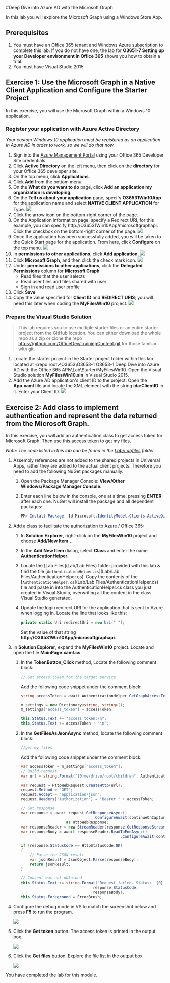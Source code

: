 #Deep Dive into Azure AD with the Microsoft Graph

In this lab you will explore the Microsoft Graph using a Windows Store App.

## Prerequisites
1. You must have an Office 365 tenant and Windows Azure subscription to complete this lab. If you do not have one, the lab for **O3651-7 Setting up your Developer environment in Office 365** shows you how to obtain a trial.
1. You must have Visual Studio 2015.

## Exercise 1: Use the Microsoft Graph in a Native Client Application and Configure the Starter Project
In this exercise, you will use the Microsoft Graph within a Windows 10 application. 

### Register your application with Azure Active Directory
*Your custom Windows 10 application must be registered as an application in Azure AD in order to work, so we will do that now.*

1. Sign into the [Azure Management Portal](https://manage.windowsazure.com/ "Azure Management Portal") using your Office 365 Developer Site credentials.
2. Click **Active Directory** on the left menu, then click on the **directory** for your Office 365 developer site.
3. On the top menu, click **Applications**.
4. Click **Add** from the bottom menu.
5. On the **What do you want to do** page, click **Add an application my organization is developing**.
6. On the **Tell us about your application** page, specify **O36531Win10App** for the application name and select **NATIVE CLIENT APPLICATION** for Type.
![](Images/1.png)
7. Click the arrow icon on the bottom-right corner of the page.
8. On the Application information page, specify a Redirect URI, for this example, you can specify http://O36531Win10App/microsoftgraphapi. Click the checkbox on the bottom-right corner of the page.
![](Images/2.png)
9. Once the application has been successfully added, you will be taken to the Quick Start page for the application. From here, click **Configure** on the top menu.
![](Images/3.png)
10. In **permissions to other applications**, click **Add application**.
![](Images/4.png)
11. Click **Microsoft Graph**, and then click the check mark icon. 
![](Images/5.png)
12. Under **permissions to other applications**, click the **Delegated Permissions** column for **Microsoft Graph**
    - Read files that the user selects
	- Read user files and files shared with user	
	- Sign in and read user profile
13. Click **Save**
14. Copy the value specified for **Client ID** and **REDIRECT URIS**; you will need this later when coding the **MyFilesWin10** project.
![](Images/6.png)

### Prepare the Visual Studio Solution

> This lab requires you to use multiple starter files or an entire starter project from the GitHub location. You can either download the whole repo as a zip or clone the repo https://github.com/OfficeDev/TrainingContent.git for those familiar with git.

1. Locate the starter project in the Starter project folder within this lab located at \<repo root>\O3653\O3653-1 O3653-1 Deep Dive into Azure AD with the Office 365 APIs\Lab\Starter\MyFilesWin10. Open the Visual Studio solution **MyFilesWin10.sln** in Visual Studio 2015.
1. Add the Azure AD application's client ID to the project. Open the **App.xaml** file and locate the XML element with the string **ida:ClientID** in it. Enter your Client ID.
![](Images/7.png)

## Exercise 2: Add class to implement authentication and represent the data returned from the Microsoft Graph.
In this exercise, you will add an authentication class to get access token for Microsoft Graph. Then use this access token to get my files.

*Note: The code listed in this lab can be found in the [Lab/Labfiles](Lab\Labfiles) folder.*

1. Assembly references are not added to the shared projects in Universal Apps, rather they are added to the actual client projects. Therefore you need to add the following NuGet packages manually.
	1. Open the Package Manager Console: **View/Other Windows/Package Manager Console**.
	1. Enter each line below in the console, one at a time, pressing **ENTER** after each one. NuGet will install the package and all dependent packages:
	
		````powershell
		PM> Install-Package -Id Microsoft.IdentityModel.Clients.ActiveDirectory		
		````

1. Add a class to facilitate the authorization to Azure / Office 365:
	1. In **Solution Explorer**, right-click on the **MyFilesWin10** project and choose **Add/New Item...**
	1. In the **Add New Item** dialog, select **Class** and enter the name **AuthenticationHelper**.
	1. Locate the [Lab Files](Lab/Lab Files) folder provided with this lab & find the file [`AuthenticationHelper.cs`](Lab/Lab Files/AuthenticationHelper.cs). Copy the contents of the [`AuthenticationHelper.cs`](Lab/Lab Files/AuthenticationHelper.cs) file and paste in into the AuthenticationHelper.cs class you just created in Visual Studio, overwriting all the content in the class Visual Studio generated.
    1. Update the login redirect URI for the application that is sent to Azure when logging in. Locate the line that looks like this:

		````c#
		private static Uri redirectUri = new Uri(" ");
		````
		
		Set the value of that string **http://O36531Win10App/microsoftgraphapi**.

1. In **Solution Explorer**, expand the **MyFilesWin10** project. Locate and open the file **MainPage.xaml.cs**
	1. In the **TokenButton_Click** method, Locate the following comment block:

		````c#    
	    // Get access token for the target service
		````
	
		Add the following code snippet under the comment block:

		````c#
		string accessToken = await AuthenticationHelper.GetGraphAccessTokenAsync();

        m_settings = new Dictionary<string, string>();
        m_settings["access_token"] = accessToken;

        this.Status.Text += "access token:\n";
        this.Status.Text += accessToken + "\n";       
		````

    1. In the **GetFilesAsJsonAsync** method, locate the following comment block:

		````c#
		//get my files
		````

		Add the following code snippet under the comment block:

		````c#
		var accessToken = m_settings["access_token"];
        // Build request
        var url = string.Format("{0}me/drive/root/children", AuthenticationHelper.ResourceBetaUrl);

        var request = HttpWebRequest.CreateHttp(url);
        request.Method = "GET";
        request.Accept = "application/json";
        request.Headers["Authorization"] = "Bearer " + accessToken;

        // Get response
        var response = await request.GetResponseAsync()
                                        .ConfigureAwait(continueOnCapturedContext: true)
                            as HttpWebResponse;
        var responseReader = new StreamReader(response.GetResponseStream());
        var responseBody = await responseReader.ReadToEndAsync()
                                                    .ConfigureAwait(continueOnCapturedContext: true);

        if (response.StatusCode == HttpStatusCode.OK)
        {
            // Parse the JSON result
            var jsonResult = JsonObject.Parse(responseBody);
            return jsonResult;
        }

        // Consent was not obtained
        this.Status.Text += string.Format("Request failed. Status: '{0}', Body: '{1}'\n",
                                        response.StatusCode,
                                        responseBody);
        this.Status.Foreground = ErrorBrush;
		````		
    
1. Configure the debug mode in VS to match the screenshot below and press **F5** to run the program.

   ![](Images/8.png)

1. Click the **Get token** button. The access token is printed in the output box.

   ![](Images/9.png)

1. Click the **Get files** button. Explore the file list in the output box.

   ![](Images/10.png)


You have completed the lab for this module.